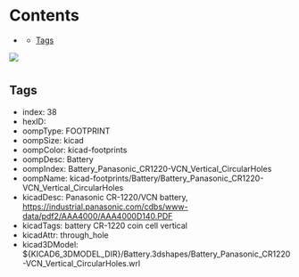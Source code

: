 



Contents
========

* [](#)
	* [Tags](#tags)
  
![][im]
# 

## Tags

- index: 38
- hexID: 
- oompType: FOOTPRINT
- oompSize: kicad
- oompColor: kicad-footprints
- oompDesc: Battery
- oompIndex: Battery_Panasonic_CR1220-VCN_Vertical_CircularHoles
- oompName: kicad-footprints/Battery/Battery_Panasonic_CR1220-VCN_Vertical_CircularHoles
- kicadDesc: Panasonic CR-1220/VCN battery, https://industrial.panasonic.com/cdbs/www-data/pdf2/AAA4000/AAA4000D140.PDF
- kicadTags: battery CR-1220 coin cell vertical
- kicadAttr: through_hole
- kicad3DModel: ${KICAD6_3DMODEL_DIR}/Battery.3dshapes/Battery_Panasonic_CR1220-VCN_Vertical_CircularHoles.wrl



[im]: image.png
